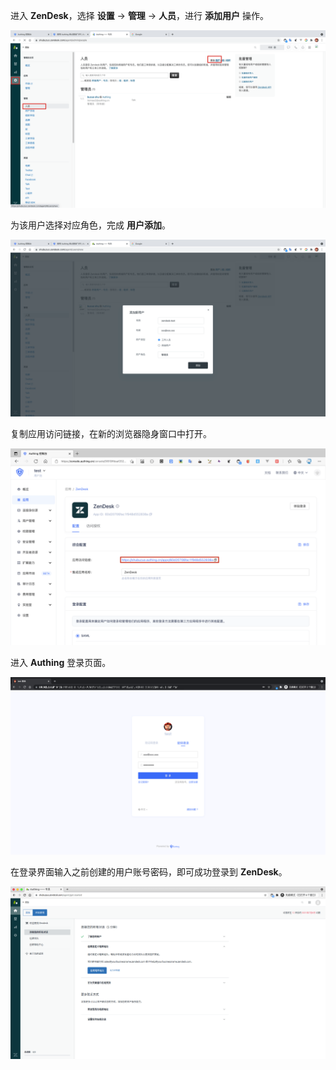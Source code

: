 <IntegrationDetailCard title="体验登录">

进入 **ZenDesk**，选择 **设置** -> **管理** -> **人员**，进行 **添加用户** 操作。

<img src="../../images/integration/zendesk/2-4.png" class="md-img-padding" />

为该用户选择对应角色，完成 **用户添加**。

<img src="../../images/integration/zendesk/2-5.png" class="md-img-padding" />

复制应用访问链接，在新的浏览器隐身窗口中打开。

<img src="../../images/integration/zendesk/3-3.png" class="md-img-padding" />


进入 **Authing** 登录页面。

<img src="../../images/integration/zendesk/3-1.png" class="md-img-padding" />

在登录界面输入之前创建的用户账号密码，即可成功登录到 **ZenDesk**。

<img src="../../images/integration/zendesk/3-2.png" class="md-img-padding" />


</IntegrationDetailCard>
